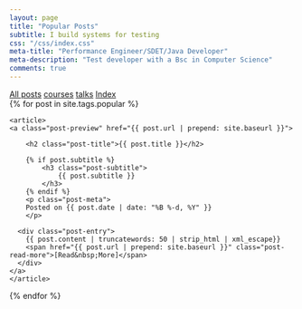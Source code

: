 ```yaml
---
layout: page
title: "Popular Posts"
subtitle: I build systems for testing
css: "/css/index.css"
meta-title: "Performance Engineer/SDET/Java Developer"
meta-description: "Test developer with a Bsc in Computer Science"
comments: true
---
```

<div class="list-filters">
    <a href="/" class="list-filter filter-selected">All posts</a>
    <a href="/courses" class="list-filter">courses</a>
	<a href="/talks" class="list-filter">talks</a>
    <a href="/tags" class="list-filter">Index</a>
</div>

<div class="posts-list">
  {% for post in site.tags.popular %}
  
    <article>
    <a class="post-preview" href="{{ post.url | prepend: site.baseurl }}">
    
	    <h2 class="post-title">{{ post.title }}</h2>
	
	    {% if post.subtitle %}
	        <h3 class="post-subtitle">
	            {{ post.subtitle }}
	        </h3>
	    {% endif %}
        <p class="post-meta">
        Posted on {{ post.date | date: "%B %-d, %Y" }}
        </p>

      <div class="post-entry">
        {{ post.content | truncatewords: 50 | strip_html | xml_escape}}
        <span href="{{ post.url | prepend: site.baseurl }}" class="post-read-more">[Read&nbsp;More]</span>
      </div>
    </a>    
    </article>
   
  {% endfor %}
  
</div>
